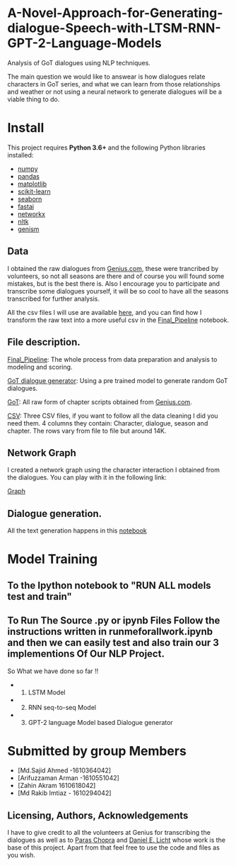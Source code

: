 # A-Novel-Approach-for-Generating-dialogue-Speech-with-LTSM-RNN-GPT-2-Language-Models
Analysis of GoT dialogues using NLP techniques. 

The main question we would like to answear is how dialogues relate characters in GoT series, and what we can learn from those relationships and weather or not using a neural network to generate dialogues will be a viable thing to do. 

# Install

This project requires **Python 3.6+** and the following Python libraries installed:

- [numpy](http://www.numpy.org/)
- [pandas](http://pandas.pydata.org)
- [matplotlib](http://matplotlib.org/)
- [scikit-learn](http://scikit-learn.org/stable/)
- [seaborn](https://seaborn.pydata.org/)
- [fastai](https://github.com/fastai/fastai)
- [networkx](https://networkx.github.io/documentation/stable/install.html)
- [nltk](https://www.nltk.org/install.html)
- [genism](https://radimrehurek.com/gensim/install.html)

## Data

I obtained the raw dialogues from [Genius.com](https://genius.com/artists/Game-of-thrones), these were trancribed by volunteers, so not all
seasons are there and of course you will found some mistakes, but is the best there is. Also I encourage you to participate and transcribe some dialogues yourself, it will be so cool to have all the seasons transcribed for further analysis. 

All the csv files I will use are available [here](https://github.com/chrismartinezb/Game-of-thrones-analysis/tree/master/CSV), and you can find how I transform the raw text into a more useful csv in the [Final_Pipeline](https://github.com/chrismartinezb/Game-of-thrones-analysis/blob/master/Final_Pipeline.ipynb) notebook.

## File description.

[Final_Pipeline](https://github.com/sajidahmed12/CSE495-A-Novel-Approach-for-Generating-dialogue-Speech-with-LTSM-RNN-GPT-2-Language-Models/tree/main/Game-of-thrones-analysis/blob/master/Final_Pipeline.ipynb): The whole process from data preparation and analysis to modeling and scoring.

[GoT dialogue generator](https://github.com/sajidahmed12/CSE495-A-Novel-Approach-for-Generating-dialogue-Speech-with-LTSM-RNN-GPT-2-Language-Models/tree/main/Game-of-thrones-analysis/blob/master/GoT%20dialogue%20generator.ipynb): Using a pre trained model to generate random GoT dialogues. 

[GoT](https://github.com/sajidahmed12/CSE495-A-Novel-Approach-for-Generating-dialogue-Speech-with-LTSM-RNN-GPT-2-Language-Models/tree/main/Game-of-thrones-analysis/tree/master/GoT): All raw form of chapter scripts obtained from [Genius.com](https://genius.com/artists/Game-of-thrones).

[CSV](https://github.com/sajidahmed12/CSE495-A-Novel-Approach-for-Generating-dialogue-Speech-with-LTSM-RNN-GPT-2-Language-Models/tree/main/Game-of-thrones-analysis/tree/master/CSV): Three CSV files, if you want to follow all the data cleaning I did you need them. 4 columns they contain: Character, dialogue, season and chapter. The rows vary from file to file but around 14K. 


## Network Graph

I created a network graph using the character interaction I obtained from the dialogues. You can play with it in the following link:

[Graph](https://bl.ocks.org/chrismartinezb/e35f6c6b7a4def1dc56eea92d8897d40/ee9d335a443b042fc20c2f2eb0d55e9997d2f2b9)


## Dialogue generation.

All the text generation happens in this [notebook](https://github.com/sajidahmed12/CSE495-A-Novel-Approach-for-Generating-dialogue-Speech-with-LTSM-RNN-GPT-2-Language-Models/tree/main/Game-of-thrones-analysis/blob/master/GoT%20dialogue%20generator%20(1).ipynb)

# Model Training 
## To the Ipython notebook to "RUN ALL models test and train"

## To Run The Source .py or ipynb Files Follow the instructions written in runmeforallwork.ipynb and then we can easily test and also train our 3 implementions Of Our NLP Project. 

So What we have done so far !! 
* 1. LSTM Model
* 2. RNN seq-to-seq Model
* 3. GPT-2 language Model based Dialogue generator


# Submitted by group Members

- [Md.Sajid Ahmed -1610364042]
- [Arifuzzaman Arman  -1610551042]
- [Zahin Akram 1610618042]
- [Md Rakib Imtiaz - 1610294042]

## Licensing, Authors, Acknowledgements
I have to give credit to all the volunteers at Genius for transcribing the dialogues as well as to [Paras Chopra](https://towardsdatascience.com/generating-new-ideas-for-machine-learning-projects-through-machine-learning-ce3fee50ec2) and [Daniel E. Licht](https://lichtphyz.github.io/) whose work is the base of this project. Apart from that feel free to use the code and files as you wish.

